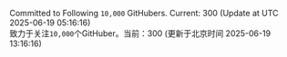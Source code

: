 Committed to Following `10,000` GitHubers. Current: <!-- FOLLOWING_COUNT -->300<!-- FOLLOWING_COUNT --> (Update at UTC <!-- LAST_UPDATED -->2025-06-19 05:16:16<!-- LAST_UPDATED -->)<br>
致力于关注`10,000`个GitHuber。当前：<!-- FOLLOWING_COUNT -->300<!-- FOLLOWING_COUNT --> (更新于北京时间 <!-- LAST_UPDATED_CST -->2025-06-19 13:16:16<!-- LAST_UPDATED_CST -->)
